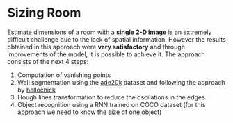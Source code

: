 # Sizing Room
Estimate dimensions of a room with a **single 2-D image** is an extremely difficult challenge due to the lack of spatial information. However the results obtained in this approach were **very satisfactory** and through improvements of the model, it is possible to achieve it. The approach  consists of the next 4 steps:

1. Computation of vanishing points
2. Wall segmentation using the [ade20k](http://sceneparsing.csail.mit.edu/) dataset and following the approach by [hellochick](https://github.com/hellochick/Indoor-segmentation)
3. Hough lines transformation to reduce the oscilations in the edges
4. Object recognition using a RNN trained on COCO dataset (for this approach we need to know the size of one object)
